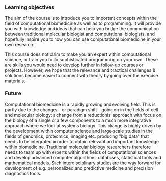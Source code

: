 ### Learning objectives

The aim of the course is to introduce you to important concepts within the field of computational biomedicine as well as to programming. It will provide you with knowledge and ideas that can help you bridge the communication between traditional molecular biologist and computational biologists, and hopefully inspire you to how you can use computational biomedicine in your own research.

This course does not claim to make you an expert within computational science, or train you to do sophisticated programming on your own. These are skills you would need to develop further in follow-up courses or projects. However, we hope that the relevance and practical challenges & solutions become easier to connect with theory by going over the exercise materials.

### Future
Computational biomedicine is a rapidly growing and evolving field. This is partly due to the changes - or paradigm shift - going on in the fields of cell and molecular biology: a change from a reductionist approach with focus on the biology of a single or a few components to a much more integrative approach where we look at systems biology. This change is highly driven by the development within computer science and large-scale studies in the fields of genomics, proteomics, imaging etc. producing "big data" that needs to be integrated in order to obtain relevant and important knowledge within biomedicine. Traditional molecular biology researchers therefore needs to team up with experts within the fields of computational sciences and develop advanced computer algorithms, databases, statistical tools and mathematical models. Such interdisciplinary studies are the way forward for development of e.g. personalized and predictive medicine and precision diagnostics tools.  
